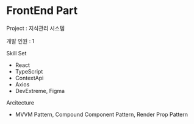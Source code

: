 # FrontEnd Part 

Project : 지식관리 시스템 

개발 인원 : 1 

Skill Set
- React
- TypeScript
- ContextApi
- Axios
- DevExtreme, Figma

Arcitecture
- MVVM Pattern, Compound Component Pattern, Render Prop Pattern



